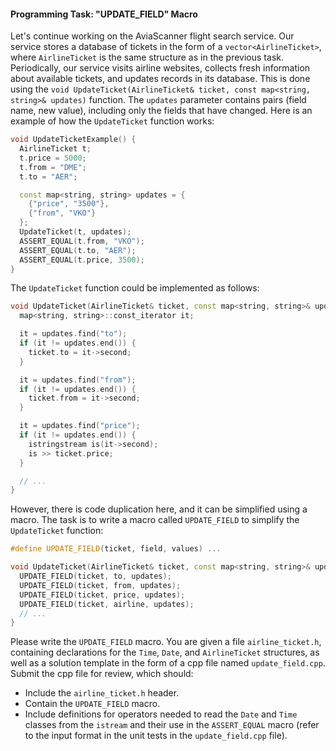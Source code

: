 #### Programming Task: "UPDATE_FIELD" Macro ####

Let's continue working on the AviaScanner flight search service. Our service stores a database of tickets in the form of a `vector<AirlineTicket>`, where `AirlineTicket` is the same structure as in the previous task. Periodically, our service visits airline websites, collects fresh information about available tickets, and updates records in its database. This is done using the `void UpdateTicket(AirlineTicket& ticket, const map<string, string>& updates)` function. The `updates` parameter contains pairs (field name, new value), including only the fields that have changed. Here is an example of how the `UpdateTicket` function works:

```cpp
void UpdateTicketExample() {
  AirlineTicket t;
  t.price = 5000;
  t.from = "DME";
  t.to = "AER";

  const map<string, string> updates = {
    {"price", "3500"},
    {"from", "VKO"}
  };
  UpdateTicket(t, updates);
  ASSERT_EQUAL(t.from, "VKO");
  ASSERT_EQUAL(t.to, "AER");
  ASSERT_EQUAL(t.price, 3500);
}
```

The `UpdateTicket` function could be implemented as follows:

```cpp
void UpdateTicket(AirlineTicket& ticket, const map<string, string>& updates) {
  map<string, string>::const_iterator it;

  it = updates.find("to");
  if (it != updates.end()) {
    ticket.to = it->second;
  }

  it = updates.find("from");
  if (it != updates.end()) {
    ticket.from = it->second;
  }

  it = updates.find("price");
  if (it != updates.end()) {
    istringstream is(it->second);
    is >> ticket.price;
  }

  // ...
}
```

However, there is code duplication here, and it can be simplified using a macro. The task is to write a macro called `UPDATE_FIELD` to simplify the `UpdateTicket` function:

```cpp
#define UPDATE_FIELD(ticket, field, values) ...

void UpdateTicket(AirlineTicket& ticket, const map<string, string>& updates) {
  UPDATE_FIELD(ticket, to, updates);
  UPDATE_FIELD(ticket, from, updates);
  UPDATE_FIELD(ticket, price, updates);
  UPDATE_FIELD(ticket, airline, updates);
  // ...
}
```

Please write the `UPDATE_FIELD` macro. You are given a file `airline_ticket.h`, containing declarations for the `Time`, `Date`, and `AirlineTicket` structures, as well as a solution template in the form of a cpp file named `update_field.cpp`. Submit the cpp file for review, which should:

- Include the `airline_ticket.h` header.
- Contain the `UPDATE_FIELD` macro.
- Include definitions for operators needed to read the `Date` and `Time` classes from the `istream` and their use in the `ASSERT_EQUAL` macro (refer to the input format in the unit tests in the `update_field.cpp` file).
